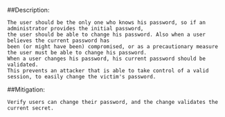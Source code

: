 ##Description:

	The user should be the only one who knows his password, so if an administrator provides the initial password, 
	the user should be able to change his password. Also when a user believes the current password has 
	been (or might have been) compromised, or as a precautionary measure the user must be able to change his password. 	
	When a user changes his password, his current password should be validated. 
	This prevents an attacker that is able to take control of a valid session, to easily change the victim's password.

##Mitigation:
	
	Verify users can change their password, and the change validates the current secret.
